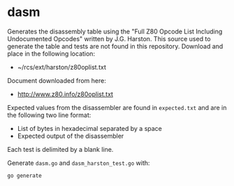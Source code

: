 # dasm

Generates the disassembly table using the "Full Z80 Opcode List Including
Undocumented Opcodes" written by J.G. Harston. This source used to generate the table and tests are not found in this repository. Download and place in the following location:

- ~/rcs/ext/harston/z80oplist.txt

Document downloaded from here:

- http://www.z80.info/z80oplist.txt

Expected values from the disassembler are found in `expected.txt` and
are in the following two line format:

- List of bytes in hexadecimal separated by a space
- Expected output of the disassembler

Each test is delimited by a blank line.

Generate `dasm.go` and `dasm_harston_test.go` with:

```bash
go generate
```
